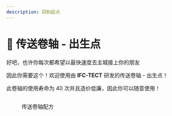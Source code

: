 ```yaml
---
description: 回到起点
---
```


# 🍃 传送卷轴 - 出生点

好吧，也许你每次都希望以最快速度去主城接上你的朋友

因此你需要这个！欢迎使用由 **IFC-TECT** 研发的传送卷轴 - 出生点！

此卷轴的使用寿命为 40 次并且造价低廉，因此你可以随意使用！

<figure><img src="https://4782.kstore.space/wiki_gif/%E4%BC%A0%E9%80%81%E5%8D%B7%E8%BD%B4-%E5%87%BA%E7%94%9F%E7%82%B9.png" alt=""><figcaption><p>传送卷轴配方</p></figcaption></figure>
